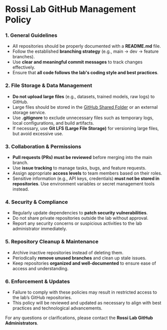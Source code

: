 # **Rossi Lab GitHub Management Policy**

### **1. General Guidelines**
- All repositories should be properly documented with a **README.md** file.
- Follow the established **branching strategy** (e.g., main → dev → feature branches).
- Use **clear and meaningful commit messages** to track changes effectively.
- Ensure that **all code follows the lab's coding style and best practices**.

### **2. File Storage & Data Management**
- **Do not upload large files** (e.g., datasets, trained models, raw logs) to GitHub.
- Large files should be stored in the [GitHub Shared Folder](https://drive.google.com/drive/folders/1Fq0L3_tNIJy9UmJiP3DK6lg4VjkvYFto?usp=sharing) or an external storage service.
- Use **.gitignore** to exclude unnecessary files such as temporary logs, local configurations, and build artifacts.
- If necessary, use **Git LFS (Large File Storage)** for versioning large files, but avoid excessive use.

### **3. Collaboration & Permissions**
- **Pull requests (PRs) must be reviewed** before merging into the main branch.
- Use **issue tracking** to manage tasks, bugs, and feature requests.
- Assign appropriate **access levels** to team members based on their roles.
- Sensitive information (e.g., API keys, credentials) **must not be stored in repositories**. Use environment variables or secret management tools instead.

### **4. Security & Compliance**
- Regularly update dependencies to **patch security vulnerabilities**.
- Do not share private repositories outside the lab without approval.
- Report any security concerns or suspicious activities to the lab administrator immediately.

### **5. Repository Cleanup & Maintenance**
- Archive inactive repositories instead of deleting them.
- Periodically **remove unused branches** and clean up stale issues.
- Keep repositories **organized and well-documented** to ensure ease of access and understanding.

### **6. Enforcement & Updates**
- Failure to comply with these policies may result in restricted access to the lab’s GitHub repositories.
- This policy will be reviewed and updated as necessary to align with best practices and technological advancements.

For any questions or clarifications, please contact the **Rossi Lab GitHub Administrators**.
